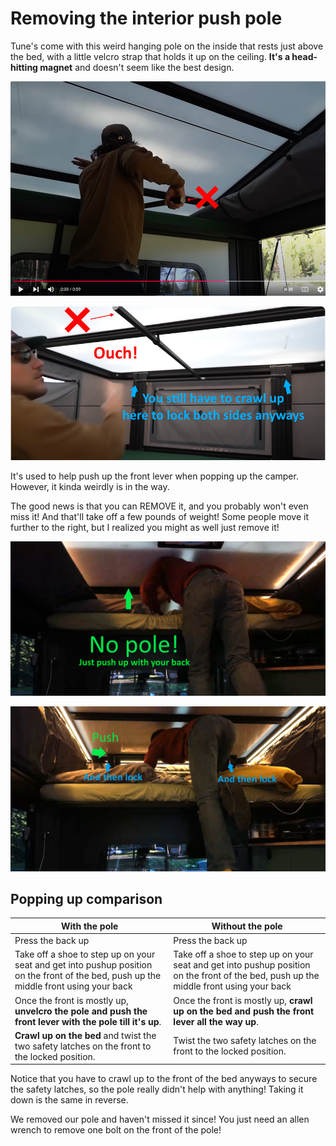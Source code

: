 # Removing the interior push pole

Tune's come with this weird hanging pole on the inside that rests just above the bed, with a little velcro strap that holds it up on the ceiling. **It's a head-hitting magnet** and doesn't seem like the best design.

![Image of the pushing pole](./img/push-pole.png)

![Pushing pole further up](./img/push-pole-further.png)

It's used to help push up the front lever when popping up the camper. However, it kinda weirdly is in the way.

The good news is that you can REMOVE it, and you probably won't even miss it! And that'll take off a few pounds of weight! Some people move it further to the right, but I realized you might as well just remove it!

![Picture without pushing pole](./img/no-pole.png)

![Finishing pushing up the front](./img/no-pole-second.png)

## Popping up comparison

With the pole | Without the pole
--|--
Press the back up | Press the back up
Take off a shoe to step up on your seat and get into pushup position on the front of the bed, push up the middle front using your back | Take off a shoe to step up on your seat and get into pushup position on the front of the bed, push up the middle front using your back
Once the front is mostly up, **unvelcro the pole and push the front lever with the pole till it's up**. | Once the front is mostly up, **crawl up on the bed and push the front lever all the way up**.
**Crawl up on the bed** and twist the two safety latches on the front to the locked position. | Twist the two safety latches on the front to the locked position. 

Notice that you have to crawl up to the front of the bed anyways to secure the safety latches, so the pole really didn't help with anything! Taking it down is the same in reverse.

We removed our pole and haven't missed it since! You just need an allen wrench to remove one bolt on the front of the pole!